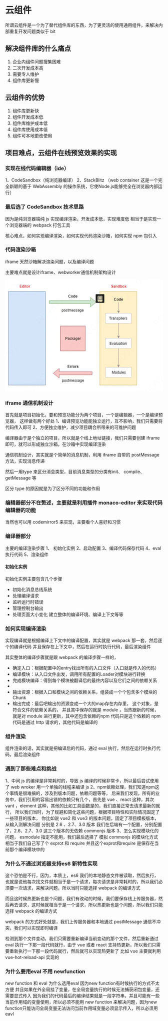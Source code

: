 # 云组件
 所谓云组件是一个为了替代组件库的东西，为了更灵活的使用通用组件，来解决内部重复开发问题类似于 bit 

## 解决组件库的什么痛点
 1. 企业内组件问题搜集困难
 2. 二次开发成本高
 3. 需要专人维护
 4. 组件库更新慢
## 云组件的优势
 1. 组件库更新快
 2. 组件开发成本低
 3. 组件库维护成本低
 4. 组件库使用成本低
 5. 组件可本地更改使用
  

## 项目难点，云组件在线预览效果的实现

### 实现在线代码编辑器（ide）

1、CodeSandbox（纯浏览器编译）
2、StackBlitz （web container 这是一个完全新颖的基于 WebAssembly 的操作系统，它使Node.js能够完全在浏览器内部运行）

### 最后选了 CodeSandbox 技术思路

因为是纯浏览器端纯 js 实现编译渲染，开发成本低，实现难度低
相当于是实现一个浏览器端的 webpack 打包工具

核心难点，如何实现编译渲染，如何实现代码渲染沙箱，如何实现 npm 包引入
 

### 代码渲染沙箱

iframe 天然沙箱解决渲染问题，以及编译问题

主要难点就是设计iframe、webworker通信机制架构设计


![架构设计图](./image1.png)

### iframe 通信机制设计

首先就是项目初始化，要和预览功能分为两个项目，一个是编辑器，一个是编译预览器，
这样做有两个好处
1、编译预览功能能独立运行，互不影响，我们只需要将代码传入即可
2、方便独立维护，减少项目耦合所带来的可维护问题

编译器由于是个独立的项目，所以就是个线上地址链接，我们只需要创建 iframe 即可，就可以形成独立沙箱，在沙箱中实现编译渲染

通信机制设计，其实就是个简单的消息机制，利用 iframe 自带的 postMessage 方法，实现消息传递

然后一用type 来区分消息类型，目前消息类型的分类有init、 compile、getMessage 等

区分 type 的原因就是为了区分不同的功能和作用

### 编辑器部分不在赘述，主要就是利用插件 monaco-editor 来实现代码编辑器的功能
当然也可以用 codemirror5 来实现，主要看个人喜好和习惯

### 编译器部分

主要的编译渲染步骤
1、 初始化实例
2、启动配置
3、编译代码保存代码
4、eval 执行代码
5、渲染组件

#### 初始化实例
 初始化实例主要包含几个步骤
- 初始化消息总线系统
- 处理编译请求
- 监听运行时错误
- 管理控制台输出
- 处理页面大小变化
建立整体的编译环境、编译上下文等等


### 如何实现编译渲染
实现编译就是根据编译上下文中的编译配置，其实就是 webpack 那一套，然后逐个的编译代码
并且保存在上下文中，然后在运行时执行代码，最后渲染组件

其实整体的编译步骤就是跟 webpack 的编译步骤一样的，

- 确定入口：根据配置中的entry找出所有的入口文件（入口就是传入的代码）
- 编译模块：从入口文件出发，调用所有配置的Loader对模块进行转换
- 完成模块编译：得到每个模块被翻译后的最终内容以及它们之间的依赖关系
- 
- 输出资源：根据入口和模块之间的依赖关系，组装成一个个包含多个模块的Chunk
- 输出完成：最后吧输出的资源变成一个大的map存在内存里，
这个对象，是符合文件的依赖关系的， 并且其中保存的就是 module ，当热跟新的时候，就是对 module 进行更新，其中还包含依赖的npm 代码只是这个依赖的 npm 代码是通过 http 请求的，其他代码是编译的

### 组件渲染
组件渲染的话，其实就是把编译后的代码，通过 eval 执行，然后在运行时执行代码，最后渲染组件

### 遇到了那些难点和挑战

1、中间 js 的编译是非常耗时的，导致 js 编译的时候非常卡，所以最后尝试使用了 web wroker 用一个单独的线程来编译 js 
2、npm依赖处理，我们知道npm这个事情是很难搞的，涉及到版本问题，依赖问题等等，
后来我们发现，所有的业务中，我们引用的容易出错的依赖只有几个，首先是 vue 、react 这种，其次vant ，element 这种，其他的比如工具函数是的，我们直接正常去请求最新的就行， 所以我们当时，为了规避和简化这些问题，根据项目特性和实际情况固定了一些项目的版本，  你比如说 vue2 和 vue3 的版本问题，固定了项目模板版本，从输入测解决问题 分别是 2.6 、2.7、3.0 版本
我们在后端有一个配置，分别配置了，2.6、2.7、3.0 这三个版本的无依赖 commonjs 版本 
3、怎么实现模块化的问题， esmodule 指定不能用，我们最后选择了 模拟 commonjs 的模块化方式 相当于我们自己写了个 exprot  和 require 并且这个exprot和require 是保存在当前那个编译模块中的

### 为什么不通过浏览器支持es6 新特性实现

这个恐怕是不行，因为，本质上，es6 我们的本地静态文件被读取，然后执行，也就是说他每次找文件就相当于是一个请求，每次请求是非常耗时的，所以我们必须要一次请求，来解决问题，所以当时只能选择 webpack 的编译方式

而且这时候热更新也是个问题，我们有改动的时候，我们要保存线上传服务器，然后再去请求，这时候就相当于是一个请求，所以热更新也是个问题，所以我们只能选择 webpack 的编译方式

webpack 的方式好处就是，我们上传服务器和本地通过 postMessage 通信不冲突，我们可以实现即时编译

检测到那个文件变动，我们只需要重新编译当前变动的那个文件，然后重新通过 eval 执行一下那一段代码就行，由于 vue 或者 react 支持热更新，所以我们只需要重新执行一下那一段代码就行，然后就可以实现热更新了 比如 vue 主要就利用vue-hot-reload-api 实现的



### 为什么要用eval 不用 newfunction
new function 和 eval  为什么选用eval 因为new function有时候执行的方式不太方便 并且如果在外全局挂了变量，在全局变量执行的时候无法捕获闭包变量，还需要显式传入
因为我们的代码最后的编译结果就是一段字符串，并且可能有一些当前作用域的变量使用，所以必须不能用 new function 来解决问题，因为new function只能访问全局变量无法访问当前作用域变量必须显示传入，所以必须用 eavl




